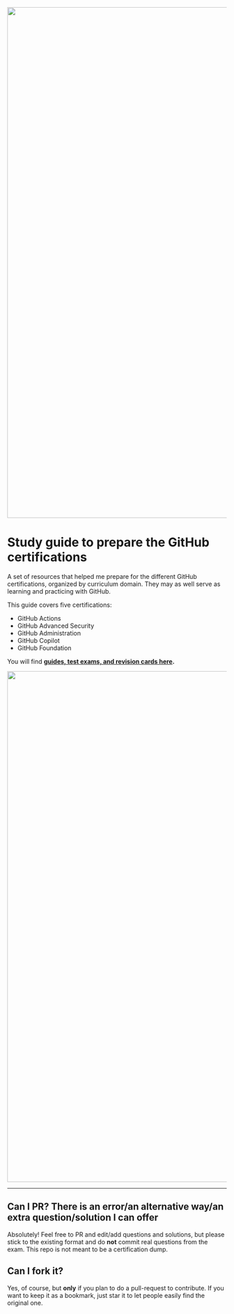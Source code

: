 <img src="./content/media/socialcard.png"  width="1173"/>

# Study guide to prepare the GitHub certifications

A set of resources that helped me prepare for the different GitHub certifications, organized by curriculum domain. They may as well serve as learning and practicing with GitHub.

This guide covers five certifications:

- GitHub Actions
- GitHub Advanced Security
- GitHub Administration
- GitHub Copilot
- GitHub Foundation

You will find **[guides, test exams, and revision cards here](content/readme.md).**

<img src="./content/media/force.jpg"  width="1173"/>

---

## Can I PR? There is an error/an alternative way/an extra question/solution I can offer

Absolutely! Feel free to PR and edit/add questions and solutions, but please stick to the existing format and do **not** commit real questions from the exam. This repo is not meant to be a certification dump.

## Can I fork it?

Yes, of course, but **only** if you plan to do a pull-request to contribute. If you want to keep it as a bookmark, just star it to let people easily find the original one.
